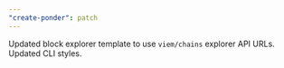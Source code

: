 ```yaml
---
"create-ponder": patch
---
```


Updated block explorer template to use `viem/chains` explorer API URLs. Updated CLI styles.
